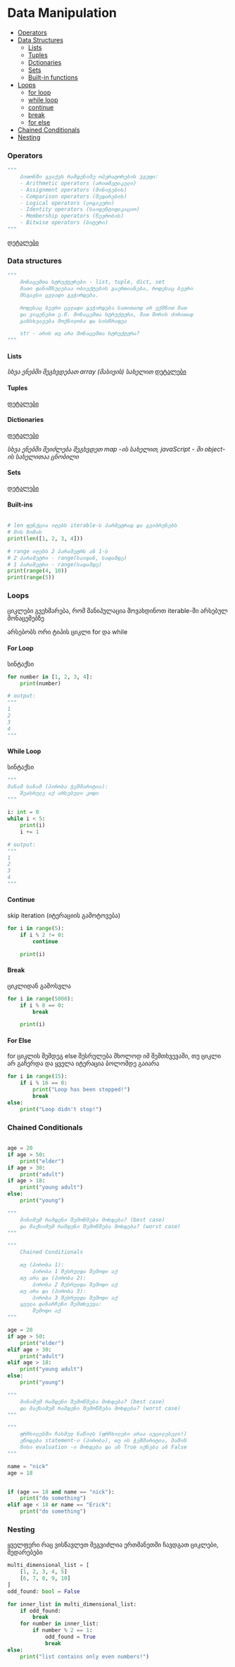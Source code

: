 # Data Manipulation

- [Operators](#operators)
- [Data Structures](#data-structures)
    - [Lists](#lists)
    - [Tuples](#tuples)
    - [Dctionaries](#dictionaries)
    - [Sets](#sets)
    - [Built-in functions](#built-ins)
- [Loops](#loops)
    - [for loop](#for-loop)
    - [while loop](#while-loop)
    - [continue](#continue)
    - [break](#break)
    - [for else](#for-else)
- [Chained Conditionals](#chained-conditionals)
- [Nesting](#nesting)



### Operators
```python
"""
    პითონში გვაქვს რამდენიმე ოპერატორების ჯგუფი:
    - Arithmetic operators (არითმეტიკული)
    - Assignment operators (მინიჭების)
    - Comparison operators (შედარების)
    - Logical operators (ლოგიკური)
    - Identity operators (საიდენტიფიკაციო)
    - Membership operators (წევრობის)
    - Bitwise operators (ბიტური)
"""
```
[დეტალები](https://www.w3schools.com/python/python_operators.asp)


### Data structures
```python
"""
    მონაცემთა სტრუქტურები - list, tuple, dict, set
    მათი დანიშნულებაა ობიექტების გაერთიანება, როდესაც ბევრი
    მსგავსი ცვლადი გვჭირდება.

    როდესაც ბევრი ცვლადი გვჭირდება სათითაოდ არ ვქმნით მათ
    და ვიყენებთ ე.წ. მონაცემთა სტრუქტურა, მათ შორის ძირითად 
    განსხვავება მოქნილობა და სისწრაფეა

    str - არის თუ არა მონაცემთა სტრუქტურა?
"""
```

#### Lists
*სხვა ენებში შეგხვდებათ array (მასივის) სახელით*
[დეტალები](https://www.w3schools.com/python/python_lists.asp)

#### Tuples
[დეტალები](https://www.w3schools.com/python/python_tuples.asp)


#### Dictionaries
[დეტალები](https://www.w3schools.com/python/python_dictionaries.asp)

*სხვა ენებში შეიძლება შეგხვდეთ map -ის სახელით, javaScript - ში object-ის სახელითაა ცნობილი*

#### Sets
[დეტალები](https://www.w3schools.com/python/python_sets.asp)


#### Built-ins

```python

# len ფუნქცია იღებს iterable-ს პარმეტრად და გვიბრუნებს
# მის ზომას
print(len([1, 2, 3, 4]))

# range იღებს 2 პარამეტრს ან 1-ს
# 2 პარამეტრი - range(საიდან, სადამდე)
# 1 პარამეტრი - range(სადამდე)
print(range(4, 10))
print(range(5))
```

### Loops
ციკლები გვეხმარება, რომ მანიპულაცია მოვახდინოთ
iterable-ში არსებულ მონაცემებზე

არსებობს ორი ტიპის ციკლი
for და while

#### For Loop
სინტაქსი

```python
for number in [1, 2, 3, 4]:
    print(number)

# output:
"""
1
2
3
4
"""
```

#### While Loop

სინტაქსი

```python
"""
მანამ სანამ (პირობა ჭეშმარიტია):
    შეასრულე აქ არსებული კოდი
"""

i: int = 0
while i < 5:
    print(i)
    i += 1

# output:
"""
1
2
3
4
"""
```

#### Continue
skip iteration (იტერაციის გამოტოვება)
```python
for i in range(5):
    if i % 2 != 0:
        continue

    print(i)
```

#### Break
ციკლიდან გამოსვლა 

```python
for i in range(5000):
    if i % 8 == 0:
        break

    print(i)
```

#### For Else
for ციკლის შემდეგ else შესრულება მხოლოდ იმ შემთხვევაში, თუ ციკლი არ გაჩერდა და ყველა იტერაცია ბოლომდე გაიარა

```python
for i in range(15):
    if i % 16 == 0:
        print("Loop has been stopped!")
        break
else:
    print("Loop didn't stop!")

```


### Chained Conditionals

```python

age = 20
if age > 50:
    print("elder")
if age > 30:
    print("adult")
if age > 18:
    print("young adult")
else:
    print("young")

"""
    მინიმუმ რამდენი შემოწმება მოხდება? (best case)
    და მაქსიმუმ რამდენი შემოწმება მოხდება? (worst case)
"""

"""
    Chained Conditionals

    თუ (პირობა 1):
        პირობა 1 შესრულდა შემოდი აქ
    თუ არა და (პირობა 2):
        პირობა 2 შესრულდა შემოდი აქ
    თუ არა და (პირობა 3):
        პირობა 3 შესრულდა შემოდი აქ
    ყველა დანარჩენი შემთხვევა:
        შემოდი აქ
"""

age = 20
if age > 50:
    print("elder")
elif age > 30:
    print("adult")
elif age > 18:
    print("young adult")
else:
    print("young")

"""
    მინიმუმ რამდენი შემოწმება მოხდება? (best case)
    და მაქსიმუმ რამდენი შემოწმება მოხდება? (worst case)
"""

"""
    ფრჩხილებში ჩასმულ ნაწილს (ფრჩხილები არაა აუცილებელი!)
    ეწოდება statement-ი (პირობა), თუ ის ჭეშმარიტია, მაშინ
    მისი evaluation -ი მოხდება და ან True იქნება ან False
"""

name = "nick"
age = 18


if (age == 18 and name == "nick"):
    print("do something")
elif age < 18 or name == "Erick":
    print("do something")


```

### Nesting
ყველფერი რაც ვისწავლეთ შეგვიძლია ერთმანეთში ჩავდგათ
ციკლები, შედარებები

```python
multi_dimensional_list = [
    [1, 2, 3, 4, 5]
    [6, 7, 8, 9, 10]
]
odd_found: bool = False

for inner_list in multi_dimensional_list:
    if odd_found:
        break
    for number in inner_list:
        if number % 2 == 1:
            odd_found = True
            break
else:
    print("list contains only even numbers!")
    
```
